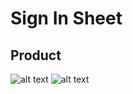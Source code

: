 # Sign In Sheet

## Product
![alt text](https://imgur.com/MsEjj4e.png)
![alt text](https://imgur.com/TF112Dn.png)
